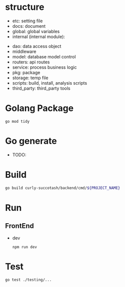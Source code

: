 # structure

- etc: setting file
- docs: document
- global: global variables
- internal (internal module):
 <!-- TODO: -->
- dao: data access object
- middleware
- model: database model control
- routers: api routes
- service: process business logic
- pkg: package
- storage: temp file
- scripts: build, install, analysis scripts
- third_party: third_party tools

# Golang Package

```
go mod tidy
```

# Go generate

- TODO:

# Build

```sh
go build curly-succotash/backend/cmd/${PROJECT_NAME}
```

# Run

## FrontEnd

- dev
    ```
    npm run dev
    ```
    
# Test

```
go test ./testing/...
```